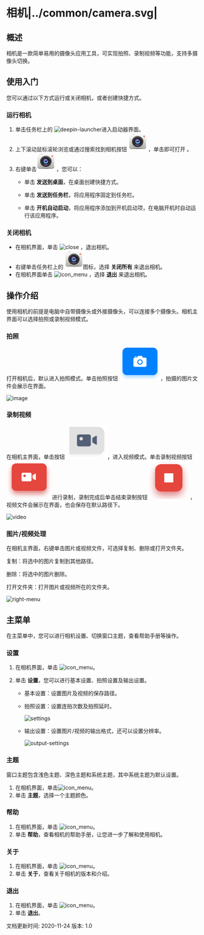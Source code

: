 # 相机|../common/camera.svg|

## 概述

相机是一款简单易用的摄像头应用工具，可实现拍照、录制视频等功能，支持多摄像头切换。

## 使用入门

您可以通过以下方式运行或关闭相机，或者创建快捷方式。

### 运行相机

1. 单击任务栏上的 ![deepin-launcher](icon/deepin-launcher.svg)进入启动器界面。
2. 上下滚动鼠标滚轮浏览或通过搜索找到相机按钮   ![camera](icon/camera.svg) ，单击即可打开  。
3. 右键单击![camera](icon/camera.svg) ，您可以：
   - 单击 **发送到桌面**，在桌面创建快捷方式。

   - 单击 **发送到任务栏**，将应用程序固定到任务栏。

   - 单击 **开机自动启动**，将应用程序添加到开机启动项，在电脑开机时自动运行该应用程序。

### 关闭相机

- 在相机界面，单击  ![close](icon/close.svg) ，退出相机。
- 右键单击任务栏上的 ![camera](icon/camera.svg)图标，选择 **关闭所有** 来退出相机。
- 在相机界面单击 ![icon_menu](icon/icon_menu.svg) ，选择 **退出** 来退出相机。

## 操作介绍
使用相机的前提是电脑中自带摄像头或外接摄像头，可以连接多个摄像头。相机主界面可以选择拍照或录制视频模式。

### 拍照

打开相机后，默认进入拍照模式。单击拍照按钮 ![photograph](icon/photograph.svg)，拍摄的图片文件会展示在界面。

![image](jpg/image.png)


### 录制视频 

在相机主界面，单击按钮 ![transcribe-bottom](icon/transcribe-bottom.svg)，进入视频模式。单击录制视频按钮 ![transcribe](icon/transcribe.svg)进行录制，录制完成后单击结束录制按钮![stop](icon/stop.svg)，视频文件会展示在界面，也会保存在默认路径下。

![video](jpg/video.png)

### 图片/视频处理

在相机主界面，右键单击图片或视频文件，可选择复制、删除或打开文件夹。

复制：将选中的图片复制到其他路径。

删除：将选中的图片删除。

打开文件夹：打开图片或视频所在的文件夹。

![right-menu](jpg/right-menu.png)

## 主菜单

在主菜单中，您可以进行相机设置、切换窗口主题，查看帮助手册等操作。

### 设置

1. 在相机界面，单击 ![icon_menu](icon/icon_menu.svg)。

2. 单击 **设置**，您可以进行基本设置、拍照设置及输出设置。

   - 基本设置：设置图片及视频的保存路径。

   - 拍照设置：设置连拍次数及拍照延时。

     ![settings](jpg/settings.png)

   - 输出设置：设置图片/视频的输出格式，还可以设置分辨率。

     ![output-settings](jpg/output-settings.png)

### 主题

窗口主题包含浅色主题、深色主题和系统主题，其中系统主题为默认设置。

1. 在相机界面，单击![icon_menu](icon/icon_menu.svg)。
2. 单击 **主题**，选择一个主题颜色。


### 帮助

1. 在相机界面，单击 ![icon_menu](icon/icon_menu.svg)。
2. 单击 **帮助**，查看相机的帮助手册，让您进一步了解和使用相机。


### 关于

1. 在相机界面，单击 ![icon_menu](icon/icon_menu.svg)。
2. 单击 **关于**，查看关于相机的版本和介绍。

### 退出

1. 在相机界面，单击 ![icon_menu](icon/icon_menu.svg)。
2. 单击 **退出**。


<div class="version-info"><span>文档更新时间: 2020-11-24</span><span> 版本: 1.0</span></div>